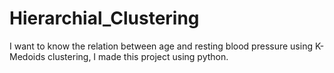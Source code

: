 # Hierarchial_Clustering
I want to know the relation between age and resting blood pressure using K-Medoids clustering, I made this project using python.


